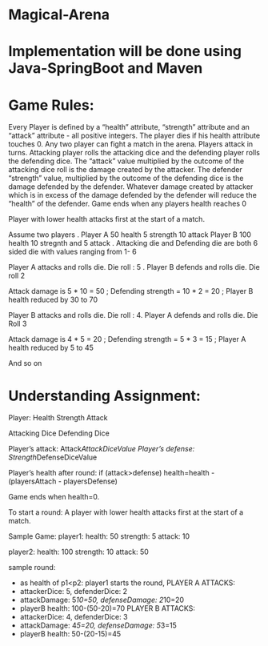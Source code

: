 # Magical-Arena

# Implementation will be done using Java-SpringBoot and Maven

# Game Rules:
Every Player is defined by a “health” attribute, “strength” attribute and an “attack” attribute - all positive integers. The player dies if his health attribute touches 0. 
Any two player can fight a match in the arena. Players attack in turns. Attacking player rolls the attacking dice and the defending player rolls the defending dice. The “attack”  value multiplied by the outcome of the  attacking dice roll is the damage created by the attacker. The defender “strength” value, multiplied by the outcome of the defending dice is the damage defended by the defender. Whatever damage created by attacker which is in excess of the damage defended by the defender will reduce the “health” of the defender. Game ends when any players health reaches 0

Player with lower health attacks first at the start of a match. 

Assume two players . Player A 50 health 5 strength 10 attack Player B 100 health 10 stregnth and 5 attack . Attacking die and Defending die are both 6 sided die with values ranging from 1- 6

Player A attacks and rolls die. Die roll : 5 . Player B defends and rolls die. Die roll 2

Attack damage is 5 * 10 = 50 ; Defending strength = 10 * 2 = 20 ; Player B health reduced by 30 to 70

Player B attacks and rolls die. Die roll : 4. Player A defends and rolls die. Die Roll 3

Attack damage is 4 * 5 = 20 ; Defending strength = 5 * 3 = 15 ; Player A health reduced by 5 to 45

And so on

# Understanding Assignment:
Player:
Health
Strength 
Attack

Attacking Dice
Defending Dice

Player’s attack: Attack*AttackDiceValue
Player’s defense: Strength*DefenseDiceValue


Player’s health after round: 
if (attack>defense) 
	health=health - (playersAttach - playersDefense)

Game ends when health=0.

To start a round: A player with lower health attacks first at the start of a match.

Sample Game:
player1:
  health: 50
  strength: 5
  attack: 10

player2:
  health: 100
  strength: 10
  attack: 50

sample round:
  - as health of p1<p2:
	player1 starts the round, 
    PLAYER A ATTACKS:
  - attackerDice: 5, defenderDice: 2
  - attackDamage: 5*10=50, defenseDamage: 2*10=20
  - playerB health: 100-(50-20)=70
    PLAYER B ATTACKS:
  - attackerDice: 4, defenderDice: 3
  - attackDamage: 4*5=20, defenseDamage: 5*3=15
  - playerB health: 50-(20-15)=45

